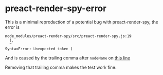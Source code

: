 # preact-render-spy-error

This is a minimal reproduction of a potential bug with preact-render-spy, the error is

``` 
node_modules/preact-render-spy/src/preact-render-spy.js:19
  ),
  ^
SyntaxError: Unexpected token )
```

And is caused by the trailing comma after `nodeName` on [this line](https://github.com/mzgoddard/preact-render-spy/blob/master/src/preact-render-spy.js#L18)

Removing that trailing comma makes the test work fine.
